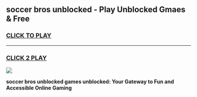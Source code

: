 
## soccer bros unblocked - Play Unblocked Gmaes & Free
<h3>
<a href="https://news.freeplayer.one?title=soccer_bros_unblocked&ref=16F">CLICK TO PLAY</a></h3>
<hr>

<h3>
<a href="https://news.freeplayer.one?title=soccer_bros_unblocked&ref=16F">CLICK 2 PLAY</a>
  
</h3>

<a href="https://news.freeplayer.one?title=soccer_bros_unblocked&ref=16F/"><img src="https://clearcache.store/games.png"></a>


**soccer bros unblocked games unblocked: Your Gateway to Fun and Accessible Online Gaming**
